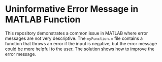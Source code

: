 # Uninformative Error Message in MATLAB Function

This repository demonstrates a common issue in MATLAB where error messages are not very descriptive.  The `myFunction.m` file contains a function that throws an error if the input is negative, but the error message could be more helpful to the user. The solution shows how to improve the error message.